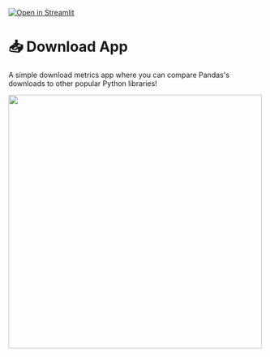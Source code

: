 [![Open in Streamlit](https://static.streamlit.io/badges/streamlit_badge_black_white.svg)](https://share.streamlit.io/streamlit/example-app-download/main/app.py)

# 📥 Download App

A simple download metrics app where you can compare Pandas's downloads to other popular Python libraries!

<img src="https://user-images.githubusercontent.com/27242399/157869053-a6363c2b-1849-426d-9547-6cd10d43a6f6.png" width="500"/>
